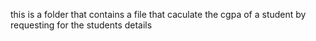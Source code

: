 this is a folder that contains a file that caculate the cgpa of a student by requesting for the students details
